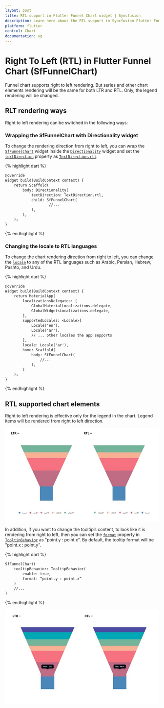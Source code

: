 ```yaml
---
layout: post
title: RTL support in Flutter Funnel Chart widget | Syncfusion 
description: Learn here about the RTL support in Syncfusion Flutter Funnel Chart (SfFunnelChart) widget and more.
platform: flutter
control: Chart
documentation: ug
---
```


# Right To Left (RTL) in Flutter Funnel Chart (SfFunnelChart)

Funnel chart supports right to left rendering. But series and other chart elements rendering will be the same for both LTR and RTL. Only, the legend rendering will be changed.

## RLT rendering ways

Right to left rendering can be switched in the following ways:

### Wrapping the SfFunnelChart with Directionality widget

To change the rendering direction from right to left, you can wrap the [`SfFunnelChart`](https://pub.dev/documentation/syncfusion_flutter_charts/latest/charts/SfFunnelChart-class.html) widget inside the [`Directionality`](https://api.flutter.dev/flutter/widgets/Directionality-class.html) widget and set the [`textDirection`](https://api.flutter.dev/flutter/widgets/Directionality/textDirection.html) property as [`TextDirection.rtl`](https://api.flutter.dev/flutter/dart-ui/TextDirection-class.html).

{% highlight dart %}

    @override
    Widget build(BuildContext context) {
        return Scaffold(
            body: Directionality(
                textDirection: TextDirection.rtl,
                child: SfFunnelChart(
                        //...
                ),
            ),
        );
    }

{% endhighlight %}

### Changing the locale to RTL languages

To change the chart rendering direction from right to left, you can change the [`locale`](https://api.flutter.dev/flutter/material/MaterialApp/locale.html) to any of the RTL languages such as Arabic, Persian, Hebrew, Pashto, and Urdu.

{% highlight dart %}

    @override
    Widget build(BuildContext context) {
        return MaterialApp(
            localizationsDelegates: [
                GlobalMaterialLocalizations.delegate,
                GlobalWidgetsLocalizations.delegate,
            ],
            supportedLocales: <Locale>[
                Locale('en'),
                Locale('ar'),
                // ... other locales the app supports
            ],
            locale: Locale('ar'),
            home: Scaffold(
                body: SfFunnelChart(
                    //...
                ),
            )
        );
    }


{% endhighlight %}

## RTL supported chart elements

Right to left rendering is effective only for the legend in the chart. Legend items will be rendered from right to left direction.

![legend RTL](images/rtl-support/funnel_legend_rtl.png)

In addition, if you want to change the tooltip’s content, to look like it is rendering from right to left, then you can set the [`format`](https://pub.dev/documentation/syncfusion_flutter_charts/latest/charts/TooltipBehavior/format.html) property in [`TooltipBehavior`](https://pub.dev/documentation/syncfusion_flutter_charts/latest/charts/TooltipBehavior-class.html) as "point.y : point.x". By default, the tooltip format will be "point.x : point.y".

{% highlight dart %}

    SfFunnelChart(
        tooltipBehavior: TooltipBehavior(
            enable: true,
            format: “point.y : point.x”
        )
        //...
    )

{% endhighlight %}

![Tooltip RTL](images/rtl-support/funnel_tooltip_rtl.png)